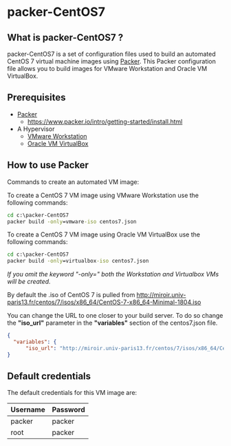 # packer-CentOS7

## What is packer-CentOS7 ?

packer-CentOS7 is a set of configuration files used to build an automated CentOS 7 virtual machine images using [Packer](https://www.packer.io/).
This Packer configuration file allows you to build images for VMware Workstation and Oracle VM VirtualBox.

## Prerequisites

* [Packer](https://www.packer.io/downloads.html)
  * <https://www.packer.io/intro/getting-started/install.html>
* A Hypervisor
  * [VMware Workstation](https://www.vmware.com/products/workstation-pro.html)
  * [Oracle VM VirtualBox](https://www.virtualbox.org/)

## How to use Packer

Commands to create an automated VM image:

To create a CentOS 7 VM image using VMware Workstation use the following commands:

```cmd
cd c:\packer-CentOS7
packer build -only=vmware-iso centos7.json
```

To create a CentOS 7 VM image using Oracle VM VirtualBox use the following commands:

```cmd
cd c:\packer-CentOS7
packer build -only=virtualbox-iso centos7.json
```

*If you omit the keyword "-only=" both the Workstation and Virtualbox VMs will be created.*

By default the .iso of CentOS 7 is pulled from <http://miroir.univ-paris13.fr/centos/7/isos/x86_64/CentOS-7-x86_64-Minimal-1804.iso>

You can change the URL to one closer to your build server. To do so change the **"iso_url"** parameter in the **"variables"** section of the centos7.json file.

```json
{
  "variables": {
      "iso_url": "http://miroir.univ-paris13.fr/centos/7/isos/x86_64/CentOS-7-x86_64-Minimal-1804.iso"
}
```

## Default credentials

The default credentials for this VM image are:

|Username|Password|
|--------|--------|
|packer|packer|
|root|packer|